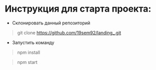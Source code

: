 # Инструкция для старта проекта:
* Склонировать данный репозиторий
> git clone https://github.com/19sem92/landing_.git

* Запустить команду

> npm install

> npm start
